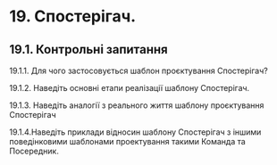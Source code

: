 # 19. Спостерігач.

19.1.	Контрольні запитання
--------------
19.1.1.	Для чого застосовується шаблон проєктування Спостерігач?

19.1.2.	Наведіть основні етапи реалізації шаблону Спостерігач.

19.1.3.	Наведіть аналогії з реального життя шаблону проєктування Спостерігач

19.1.4.Наведіть приклади відносин шаблону Спостерігач з іншими поведінковими шаблонами проектування такими Команда та Посередник.

